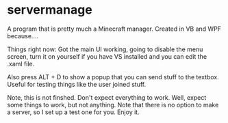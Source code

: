 # servermanage
A program that is pretty much a Minecraft manager. Created in VB and WPF because....

Things right now: Got the main UI working, going to disable the menu screen, turn it on yourself if you have VS installed and you can edit the .xaml
file. 

Also press ALT + D to show a popup that you can send stuff to the textbox. Useful for testing things like the user joined stuff.

Note, this is not finshed. Don't expect everything to work. Well, expect some things to work, but not anything. Note that there is no
option to make a server, so I set up a test one for you. Enjoy it. 


